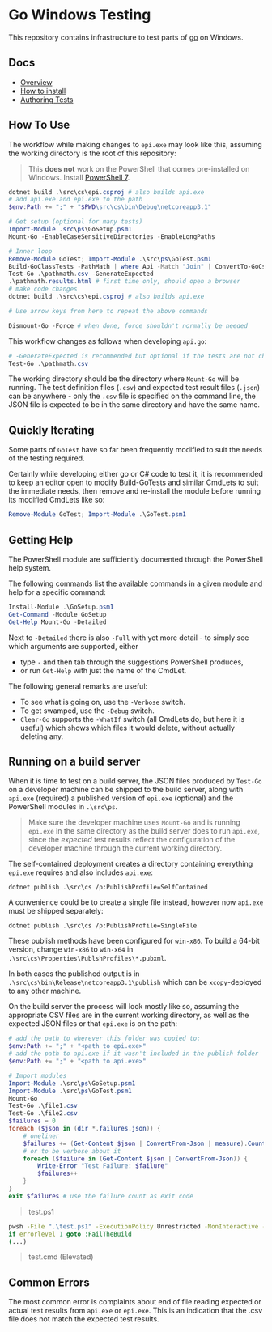 # Go Windows Testing

This repository contains infrastructure to test parts of [go](https://github.com/golang/go) on Windows.

## Docs

* [Overview](docs/overview.md)
* [How to install](docs/install.md)
* [Authoring Tests](docs/authoring.md)

## How To Use

The workflow while making changes to `epi.exe` may look like this, assuming the working directory is the root of this repository:

> This **does not** work on the PowerShell that comes pre-installed on Windows. Install [PowerShell 7](aka.ms/powershell).

```PowerShell
dotnet build .\src\cs\epi.csproj # also builds api.exe
# add api.exe and epi.exe to the path
$env:Path += ";" + "$PWD\src\cs\bin\Debug\netcoreapp3.1"

# Get setup (optional for many tests)
Import-Module .src\ps\GoSetup.psm1
Mount-Go -EnableCaseSensitiveDirectories -EnableLongPaths

# Inner loop
Remove-Module GoTest; Import-Module .\src\ps\GoTest.psm1
Build-GoClassTests -PathMath | where Api -Match "Join" | ConvertTo-GoCsv | Out-File .\pathmath.csv
Test-Go .\pathmath.csv -GenerateExpected
.\pathmath.results.html # first time only, should open a browser
# make code changes
dotnet build .\src\cs\epi.csproj # also builds api.exe

# Use arrow keys from here to repeat the above commands

Dismount-Go -Force # when done, force shouldn't normally be needed
```

This workflow changes as follows when developing `api.go`:
```PowerShell
# -GenerateExpected is recommended but optional if the tests are not changing
Test-Go .\pathmath.csv
```

The working directory should be the directory where `Mount-Go` will be running. The test definition files (`.csv`) and expected test result files (`.json`) can be anywhere - only the `.csv` file is specified on the command line, the JSON file is expected to be in the same directory and have the same name.

## Quickly Iterating

Some parts of `GoTest` have so far been frequently modified to suit the needs of the testing required.

Certainly while developing either go or C# code to test it,
it is recommended to keep an editor open to modify Build-GoTests
and similar CmdLets to suit the immediate needs,
then remove and re-install the module before running its modified CmdLets like so:

```PowerShell
Remove-Module GoTest; Import-Module .\GoTest.psm1
```

## Getting Help

The PowerShell module are sufficiently documented through the PowerShell help system.

The following commands list the available commands in a given module
and help for a specific command:

```PowerShell
Install-Module .\GoSetup.psm1
Get-Command -Module GoSetup
Get-Help Mount-Go -Detailed
```

Next to `-Detailed` there is also `-Full` with yet more detail -
to simply see which arguments are supported, either
* type `-` and then tab through the suggestions PowerShell produces,
* or run `Get-Help` with just the name of the CmdLet.

The following general remarks are useful:
* To see what is going on, use the `-Verbose` switch.
* To get swamped, use the `-Debug` switch.
* `Clear-Go` supports the `-WhatIf` switch (all CmdLets do, but
  here it is useful) which shows which files it would delete,
  without actually deleting any.

## Running on a build server

When it is time to test on a build server, the JSON files produced by `Test-Go` on a developer machine can be shipped to the build server, along with `api.exe` (required) a published version of `epi.exe` (optional) and the PowerShell modules in `.\src\ps`.

> Make sure the developer machine uses `Mount-Go` and is running `epi.exe` in the same directory as the build server does to run `api.exe`, since the *expected* test results reflect the configuration of the developer machine through the current working directory.

The self-contained deployment creates a directory containing everything `epi.exe` requires and also includes `api.exe`:
```
dotnet publish .\src\cs /p:PublishProfile=SelfContained
```
A convenience could be to create a single file instead, however now `api.exe` must be shipped separately:
```
dotnet publish .\src\cs /p:PublishProfile=SingleFile
```
These publish methods have been configured for `win-x86`. To build a 64-bit version, change `win-x86` to `win-x64` in `.\src\cs\Properties\PublshProfiles\*.pubxml`.

In both cases the published output is in `.\src\cs\bin\Release\netcoreapp3.1\publish` which can be `xcopy`-deployed to any other machine.

On the build server the process will look mostly like so, assuming the appropriate CSV files are in the current working directory, as well as the expected JSON files or that `epi.exe` is on the path:

```PowerShell
# add the path to wherever this folder was copied to:
$env:Path += ";" + "<path to epi.exe>"
# add the path to api.exe if it wasn't included in the publish folder
$env:Path += ";" + "<path to api.exe>"

# Import modules
Import-Module .\src\ps\GoSetup.psm1
Import-Module .\src\ps\GoTest.psm1
Mount-Go
Test-Go .\file1.csv
Test-Go .\file2.csv
$failures = 0
foreach ($json in (dir *.failures.json)) {
	# oneliner
	$failures += (Get-Content $json | ConvertFrom-Json | measure).Count
	# or to be verbose about it
	foreach ($failure in (Get-Content $json | ConvertFrom-Json)) {
		Write-Error "Test Failure: $failure"
		$failures++
	}
}
exit $failures # use the failure count as exit code
```
> test.ps1
```cmd
pwsh -File ".\test.ps1" -ExecutionPolicy Unrestricted -NonInteractive -NoProfile -WorkingDirectory "path"
if errorlevel 1 goto :FailTheBuild
(...)
```
> test.cmd (Elevated)

## Common Errors

The most common error is complaints about end of file reading expected or actual test results from `api.exe` or `epi.exe`. This is an indication that the .csv file does not match the expected test results.
